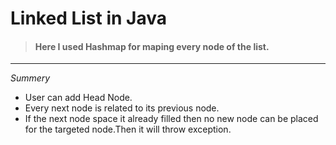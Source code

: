 # Linked List in Java

>#### Here I used Hashmap for maping every node of the list.
___
_Summery_
 * User can add Head Node.
 * Every next node is related to its previous node. 
 * If the next node space it already filled then no new node can be placed for the targeted node.Then it will throw exception.
